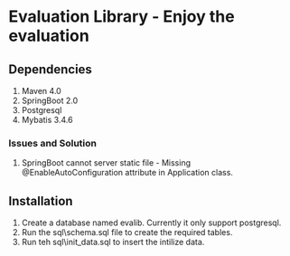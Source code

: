 # Evaluation Library -  Enjoy the evaluation
## Dependencies
1. Maven 4.0
2. SpringBoot 2.0
3. Postgresql
4. Mybatis 3.4.6

### Issues and Solution
1. SpringBoot cannot server static file - Missing @EnableAutoConfiguration attribute in Application class. 

## Installation
1. Create a database named evalib. Currently it only support postgresql. 
2. Run the sql\schema.sql file to create the required tables.
3. Run teh sql\init_data.sql to insert the intilize data.

